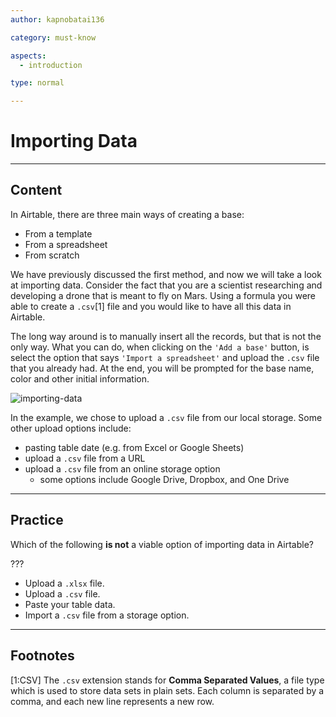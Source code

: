 ```yaml
---
author: kapnobatai136

category: must-know

aspects:
  - introduction

type: normal

---
```


# Importing Data

---
## Content

In Airtable, there are three main ways of creating a base:
- From a template
- From a spreadsheet
- From scratch

We have previously discussed the first method, and now we will take a look at importing data. Consider the fact that you are a scientist researching and developing a drone that is meant to fly on Mars. Using a formula you were able to create a `.csv`[1] file and you would like to have all this data in Airtable.

The long way around is to manually insert all the records, but that is not the only way. What you can do, when clicking on the `'Add a base'` button, is select the option that says `'Import a spreadsheet'` and upload the `.csv` file that you already had. At the end, you will be prompted for the base name, color and other initial information.

![importing-data](https://img.enkipro.com/3bae585fd8588d316740db39095dce9a.gif)

In the example, we chose to upload a `.csv` file from our local storage. Some other upload options include:
- pasting table date (e.g. from Excel or Google Sheets)
- upload a `.csv` file from a URL
- upload a `.csv` file from an online storage option
  - some options include Google Drive, Dropbox, and One Drive

---
## Practice

Which of the following **is not** a viable option of importing data in Airtable?

???

* Upload a `.xlsx` file.
* Upload a `.csv` file.
* Paste your table data.
* Import a `.csv` file from a storage option.

---
## Footnotes

[1:CSV]
The `.csv` extension stands for **Comma Separated Values**, a file type which is used to store data sets in plain sets. Each column is separated by a comma, and each new line represents a new row. 